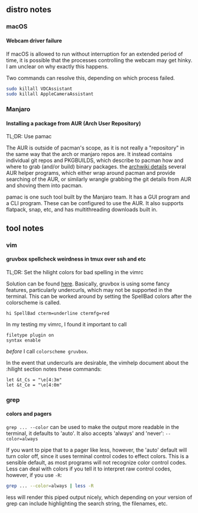 ---
---

## distro notes

### macOS

#### Webcam driver failure

If macOS is allowed to run without interruption for an extended period of time,
it is possible that the processes controlling the webcam may get hinky. I am
unclear on why exactly this happens.

Two commands can resolve this, depending on which process failed.

```bash
sudo killall VDCAssistant
sudo killall AppleCameraAssistant
```

### Manjaro

#### Installing a package from AUR (Arch User Repository)

TL;DR: Use pamac

The AUR is outside of pacman's scope, as it is not really a "repository" in the
same way that the arch or manjaro repos are. It instead contains individual git
repos and PKGBUILDS, which describe to pacman how and where to grab (and/or
build) binary packages. the [archwiki details][aw-AUR_helpers] several
AUR helper programs, which either wrap around pacman and provide searching of
the AUR, or similarly wrangle grabbing the git details from AUR and shoving
them into pacman.

pamac is one such tool built by the Manjaro team. It has a GUI program and a
CLI program. These can be configured to use the AUR. It also supports flatpack,
snap, etc, and has multithreading downloads built in.

[aw-AUR_helpers]: https://wiki.archlinux.org/title/AUR_helpers

## tool notes

### vim

#### gruvbox spellcheck weirdness in tmux over ssh and etc

TL;DR: Set the hilight colors for bad spelling in the vimrc

Solution can be found [here][gh-gruvbox-spellcheck-colors]. Basically, gruvbox
is using some fancy features, particularly undercurls, which may not be
supported in the terminal. This can be worked around by setting the SpellBad
colors after the colorscheme is called.

```vim
hi SpellBad cterm=underline ctermfg=red
```

In my testing my vimrc, I found it important to call

```vim
filetype plugin on
syntax enable
```

*before* I call ``colorscheme gruvbox``.

In the event that undercurls are desirable, the vimhelp document about the
:hilight section notes these commands:

```vim
let &t_Cs = "\e[4:3m"
let &t_Ce = "\e[4:0m"
```

[gh-gruvbox-spellcheck-colors]: https://github.com/morhetz/gruvbox/issues/372#issuecomment-743232530

### grep

#### colors and pagers

``grep ... --color`` can be used to make the output more readable in the
terminal, it defaults to 'auto'. It also accepts 'always' and 'never':
``--color=always``

If you want to pipe that to a pager like less, however, the 'auto' default will
turn color off, since it uses terminal control codes to effect colors. This is
a sensible default, as most programs will not recognize color control codes.
Less can deal with colors if you tell it to interpret raw control codes,
however, if you use ``-R``:

```bash
grep ... --color=always | less -R
```

less will render this piped output nicely, which depending on your version of
grep can include highlighting the search string, the filenames, etc.
